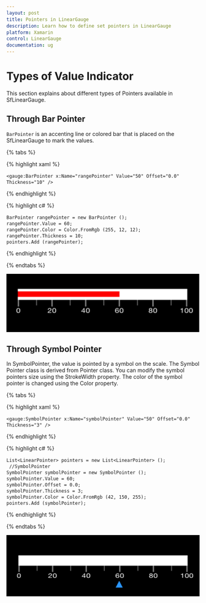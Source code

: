 ```yaml
---
layout: post
title: Pointers in LinearGauge
description: Learn how to define set pointers in LinearGauge
platform: Xamarin
control: LinearGauge
documentation: ug
---
```


# Types of Value Indicator

This section explains about different types of Pointers available in SfLinearGauge.

## Through Bar Pointer

`BarPointer` is an accenting line or colored bar that is placed on the SfLinearGauge to mark the values. 

{% tabs %}

{% highlight xaml %}

	<gauge:BarPointer x:Name="rangePointer" Value="50" Offset="0.0" Thickness="10" />
	
{% endhighlight %}

{% highlight c# %}

	BarPointer rangePointer = new BarPointer ();
	rangePointer.Value = 60;
    rangePointer.Color = Color.FromRgb (255, 12, 12);
    rangePointer.Thickness = 10;
    pointers.Add (rangePointer);

{% endhighlight %}

{% endtabs %}


![](images/BarPointer.png)

## Through Symbol Pointer

In SymbolPointer, the value is pointed by a symbol on the scale. The Symbol Pointer class is derived from Pointer class. You can modify the symbol pointers size using the StrokeWidth property. The color of the symbol pointer is changed using the Color property.

{% tabs %}

{% highlight xaml %}

	<gauge:SymbolPointer x:Name="symbolPointer" Value="50" Offset="0.0" Thickness="3" />
	
{% endhighlight %}

{% highlight c# %}

	List<LinearPointer> pointers = new List<LinearPointer> ();
     //SymbolPointer
    SymbolPointer symbolPointer = new SymbolPointer ();
    symbolPointer.Value = 60;
    symbolPointer.Offset = 0.0;
    symbolPointer.Thickness = 3;
    symbolPointer.Color = Color.FromRgb (42, 150, 255);
    pointers.Add (symbolPointer);
	
{% endhighlight  %}

{% endtabs %}

![](images/SymbolPointer.png)
